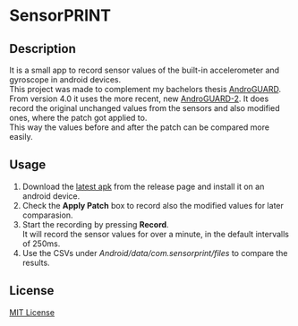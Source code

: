 # SensorPRINT

## Description
It is a small app to record sensor values of the built-in accelerometer and gyroscope in android devices.  
This project was made to complement my bachelors thesis [AndroGUARD](https://github.com/KGeri201/AndroGUARD).  
From version 4.0 it uses the more recent, new [AndroGUARD-2](https://github.com/KGeri201/AndroGUARD-2).
It does record the original unchanged values from the sensors and also modified ones, where the patch got applied to.  
This way the values before and after the patch can be compared more easily.  

## Usage
1. Download the [latest apk](https://github.com/KGeri201/SensorPRINT/releases/latest) from the release page and install it on an android device.  
2. Check the **Apply Patch** box to record also the modified values for later comparasion.
3. Start the recording by pressing **Record**.  
It will record the sensor values for over a minute, in the default intervalls of 250ms.
4. Use the CSVs under *Android/data/com.sensorprint/files* to compare the results.

## License
[MIT License](LICENSE)
